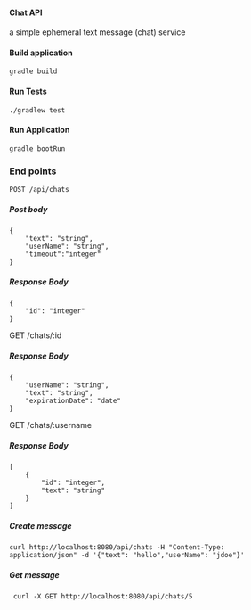 #### Chat API

a simple ephemeral text message (chat) service
#### Build application

    gradle build
#### Run Tests

    ./gradlew test
#### Run Application

    gradle bootRun

### End points

    POST /api/chats
##### Post body

    {
		"text": "string",
		"userName": "string",
		"timeout":"integer"
	}
##### Response Body

    {
		"id": "integer"
	}
GET /chats/:id
##### Response Body

    {
	    "userName": "string",
	    "text": "string",
	    "expirationDate": "date"
    }
GET /chats/:username
##### Response Body

    [
	    {
	        "id": "integer",
	        "text": "string"
	    }
    ]
##### Create message 

    curl http://localhost:8080/api/chats -H "Content-Type: application/json" -d '{"text": "hello","userName": "jdoe"}'

##### Get message 

     curl -X GET http://localhost:8080/api/chats/5